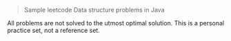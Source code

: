 > Sample leetcode Data structure problems in Java

All problems are not solved to the utmost optimal solution. This is a personal practice set, not a reference set.
